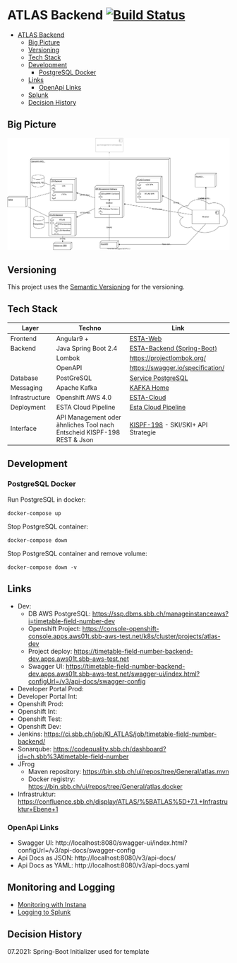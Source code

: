 # ATLAS Backend [![Build Status](https://ci.sbb.ch/job/KI_ATLAS/job/timetable-field-number-backend/job/master/badge/icon)](https://ci.sbb.ch/job/KI_ATLAS/job/timetable-field-number-backend/job/master/)

- [ATLAS Backend](#atlas-backend)
  * [Big Picture](#big-picture)
  * [Versioning](#versioning)
  * [Tech Stack](#tech-stack)
  * [Development](#development)
    + [PostgreSQL Docker](#postgresql-docker)
  * [Links](#links)
    + [OpenApi Links](#openapi-links)
  * [Splunk](#splunk)
  * [Decision History](#decision-history)
  
## Big Picture
![ATLAS Big Picture](documentation/ATLAS_Infrastruktur.svg)

## Versioning
This project uses the [Semantic Versioning](https://semver.org/) for the versioning. 

## Tech Stack 
| Layer     |  Techno    |  Link     |
|-----------|------------|-----------|
|Frontend   | Angular9 + | [ESTA-Web](https://confluence.sbb.ch/display/CLEW/ESTA-Web) |
|Backend    |Java Spring Boot 2.4 | [ESTA-Backend (Spring-Boot)](https://confluence.sbb.ch/pages/viewpage.action?pageId=1306395091) |
|           |Lombok | https://projectlombok.org/ |
|           |OpenAPI | https://swagger.io/specification/ |
|Database	|PostGreSQL| [Service PostgreSQL](https://confluence.sbb.ch/display/PLA/Service+PostgreSQL)|
|Messaging	|Apache Kafka| [KAFKA Home](https://confluence.sbb.ch/display/KAFKA/KAFKA+Home)|
|Infrastructure|	Openshift AWS 4.0| [ESTA-Cloud](https://confluence.sbb.ch/display/CLEW/ESTA-Cloud)|
|Deployment	|ESTA Cloud Pipeline| [Esta Cloud Pipeline](https://confluence.sbb.ch/display/CLEW/Esta+Cloud+Pipeline)|
|Interface|  API Management oder ähnliches Tool nach Entscheid KISPF-198 <br> REST & Json| [KISPF-198](https://flow.sbb.ch/browse/KISPF-198) - SKI/SKI+ API Strategie|        

## Development
### PostgreSQL Docker
Run PostgreSQL in docker:
~~~
docker-compose up
~~~

Stop PostgreSQL container:
~~~
docker-compose down
~~~

Stop PostgreSQL container and remove volume:
~~~
docker-compose down -v 
~~~

## Links
* Dev:
  * DB AWS PostgreSQL: https://ssp.dbms.sbb.ch/manageinstanceaws?i=timetable-field-number-dev
  * Openshift Project: https://console-openshift-console.apps.aws01t.sbb-aws-test.net/k8s/cluster/projects/atlas-dev
  * Project deploy: https://timetable-field-number-backend-dev.apps.aws01t.sbb-aws-test.net
  * Swagger UI: https://timetable-field-number-backend-dev.apps.aws01t.sbb-aws-test.net/swagger-ui/index.html?configUrl=/v3/api-docs/swagger-config
* Developer Portal Prod:
* Developer Portal Int:
* Openshift Prod:
* Openshift Int:
* Openshift Test:
* Openshift Dev: 
* Jenkins: https://ci.sbb.ch/job/KI_ATLAS/job/timetable-field-number-backend/
* Sonarqube: https://codequality.sbb.ch/dashboard?id=ch.sbb%3Atimetable-field-number
* JFrog 
  * Maven repository: https://bin.sbb.ch/ui/repos/tree/General/atlas.mvn
  * Docker registry: https://bin.sbb.ch/ui/repos/tree/General/atlas.docker
* Infrastruktur: https://confluence.sbb.ch/display/ATLAS/%5BATLAS%5D+7.1.+Infrastruktur+Ebene+1

### OpenApi Links

* Swagger UI: http://localhost:8080/swagger-ui/index.html?configUrl=/v3/api-docs/swagger-config
* Api Docs as JSON: http://localhost:8080/v3/api-docs/
* Api Docs as YAML: http://localhost:8080/v3/api-docs.yaml

## Monitoring and Logging
* [Monitoring with Instana](documentation/Monitoring.md)
* [Logging to Splunk](documentation/Logging.md)

## Decision History
07.2021: Spring-Boot Initializer used for template